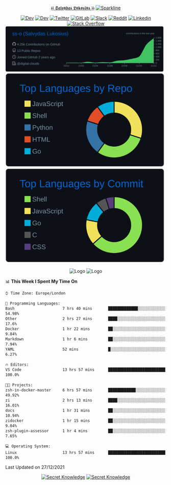 <div align="center">
  
[⦑⦑ 𝕾𝖆𝖑𝖛𝖞𝖉𝖆𝖘 𝕷𝖚𝖐𝖔𝖘𝖎𝖚𝖘 ⦒⦒](https://git.io/JJwwg) [![Sparkline](https://stars.medv.io/Naereen/badges.svg)](https://stars.medv.io/z-shell/zi)
  
[![Dev](https://img.shields.io/badge/-G-222222?style=flat-square&logo=g.dev&logoColor=white&link=https://g.dev/sall)](https://g.dev/sall)
[![Dev](https://img.shields.io/badge/-DEV-222222?style=flat-square&logo=dev.to&logoColor=white&link=https://dev.to/sso/)](https://dev.to/sso/)
[![Twitter](https://img.shields.io/badge/-Twitter-222222?style=flat-square&logo=twitter&logoColor=white&link=https://twitter.com/salldc/)](https://twitter.com/salldc/)
[![GitLab](https://img.shields.io/badge/-GitLab-222222?style=flat-square&logo=GitLab&logoColor=white&link=https://gitlab.com/ss-o/)](https://gitlab.com/ss-o/)
[![Slack](https://img.shields.io/badge/-Slack-222222?style=flat-square&logo=Slack&logoColor=white&link=https://digital-teams.slack.com/)](https://digital-teams.slack.com/)
[![Reddit](https://img.shields.io/badge/-Reddit-222222?style=flat-square&logo=Reddit&logoColor=white&link=https://https://www.reddit.com/user/ss-o/)](https://www.reddit.com/user/ss-o/)
[![Linkedin](https://img.shields.io/badge/-LinkedIn-222222?style=flat-square&logo=Linkedin&logoColor=white&link=https://www.linkedin.com/in/digital-clouds/)](https://www.linkedin.com/in/digital-clouds/)
[![Stack Overflow](https://img.shields.io/badge/-Stack%20Overflow-222222?style=flat-square&logo=stack-overflow&logoColor=white&link=https://stackoverflow.com/users/13893752/salvydas-lukosius)](https://stackoverflow.com/users/13893752/salvydas-lukosius)
[![Proofile Details](https://raw.githubusercontent.com/ss-o/ss-o/main/profile-summary-card-output/github_dark/0-profile-details.svg)](https://github.com/vn7n24fzkq/github-profile-summary-cards)
[![Repo PerLanguage](https://raw.githubusercontent.com/ss-o/ss-o/main/profile-summary-card-output/github_dark/1-repos-per-language.svg)](https://github.com/vn7n24fzkq/github-profile-summary-cards) 
[![Commit per Language](https://raw.githubusercontent.com/ss-o/ss-o/main/profile-summary-card-output/github_dark/2-most-commit-language.svg)](https://github.com/vn7n24fzkq/github-profile-summary-cards)

</div>  
<div align="center">
<img src="https://github-readme-streak-stats.herokuapp.com/?user=ss-o&theme=blue-green" alt="Logo" width="400" height="200"></img>
<img src="https://github-readme-stats.vercel.app/api?username=ss-o&theme=blue-green" alt="Logo" width="400" height="200"></img>
</div>

<!--START_SECTION:waka-->
📊 **This Week I Spent My Time On** 

```text
⌚︎ Time Zone: Europe/London

💬 Programming Languages: 
Bash                     7 hrs 40 mins       █████████████░░░░░░░░░░░░   54.98% 
Other                    2 hrs 27 mins       ████░░░░░░░░░░░░░░░░░░░░░   17.6% 
Docker                   1 hr 22 mins        ██░░░░░░░░░░░░░░░░░░░░░░░   9.84% 
Markdown                 1 hr 6 mins         ██░░░░░░░░░░░░░░░░░░░░░░░   7.94% 
YAML                     52 mins             █░░░░░░░░░░░░░░░░░░░░░░░░   6.27%

🔥 Editors: 
VS Code                  13 hrs 57 mins      █████████████████████████   100.0%

🐱‍💻 Projects: 
zsh-in-docker-master     6 hrs 57 mins       ████████████░░░░░░░░░░░░░   49.92% 
zi                       2 hrs 13 mins       ████░░░░░░░░░░░░░░░░░░░░░   16.01% 
docs                     1 hr 31 mins        ██░░░░░░░░░░░░░░░░░░░░░░░   10.94% 
zidocker                 1 hr 15 mins        ██░░░░░░░░░░░░░░░░░░░░░░░   9.04% 
zsh-plugin-assessor      1 hr 4 mins         ██░░░░░░░░░░░░░░░░░░░░░░░   7.65%

💻 Operating System: 
Linux                    13 hrs 57 mins      █████████████████████████   100.0%

```


 Last Updated on 27/12/2021
<!--END_SECTION:waka-->

<div align=center>

[![Secret Knowledge](https://github-readme-stats.vercel.app/api/pin/?username=github&repo=government.github.com&card_width=150&theme=blue-green&layout=compact)](https://github.com/github/government.github.com)
[![Secret Knowledge](https://github-readme-stats.vercel.app/api/pin/?username=ss-o&repo=the-book-of-secret-knowledge&card_width=150&theme=blue-green&layout=compact)](https://github.com/ss-o/the-book-of-secret-knowledge)

</div>
